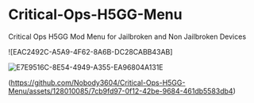 # Critical-Ops-H5GG-Menu
Critical Ops H5GG Mod Menu for Jailbroken and Non Jailbroken Devices


![EAC2492C-A5A9-4F62-8A6B-DC28CABB43AB]

![E7E9516C-8E54-4949-A355-EA96804A131E](https://github.com/Nobody3604/Critical-Ops-H5GG-Menu/assets/128010085/77e4bf6e-7259-4daa-8149-3262c27f0653)


(https://github.com/Nobody3604/Critical-Ops-H5GG-Menu/assets/128010085/7cb9fd97-0f12-42be-9684-461db5583db4)
